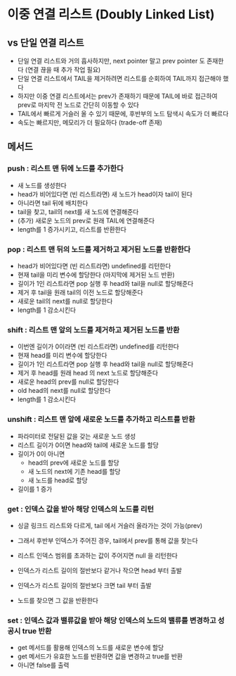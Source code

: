 # 이중 연결 리스트 (Doubly Linked List)
## vs 단일 연결 리스트
- 단일 연결 리스트와 거의 흡사하지만, next pointer 말고 prev pointer 도 존재한다 (연결 끊을 때 추가 작업 필요)
- 단일 연결 리스트에서 TAIL을 제거하려면 리스트를 순회하여 TAIL까지 접근해야 했다
- 하지만 이중 연결 리스트에서는 prev가 존재하기 때문에 TAIL에 바로 접근하여 prev로 마지막 전 노드로 간단히 이동할 수 있다
- TAIL에서 빠르게 거슬러 올 수 있기 때문에, 후반부의 노드 탐색시 속도가 더 빠르다
- 속도는 빠르지만, 메모리가 더 필요하다 (trade-off 존재)
## 메서드
### push : 리스트 맨 뒤에 노드를 추가한다
- 새 노드를 생성한다
- head가 비어있다면 (빈 리스트라면) 새 노드가 head이자 tail이 된다
- 아니라면 tail 뒤에 배치한다
- tail을 찾고, tail의 next를 새 노드에 연결해준다
- (추가) 새로운 노드의 prev로 원래 TAIL에 연결해준다
- length를 1 증가시키고, 리스트를 반환한다

### pop : 리스트 맨 뒤의 노드를 제거하고 제거된 노드를 반환한다
- head가 비어있다면 (빈 리스트라면) undefined를 리턴한다
- 현재 tail을 미리 변수에 할당한다 (마지막에 제거된 노드 반환)
- 길이가 1인 리스트라면 pop 실행 후 head와 tail을 null로 할당해준다
- 제거 후 tail을 원래 tail의 이전 노드로 할당해준다
- 새로운 tail의 next를 null로 할당한다
- length를 1 감소시킨다

### shift : 리스트 맨 앞의 노드를 제거하고 제거된 노드를 반환
- 이번엔 길이가 0이라면 (빈 리스트라면) undefined를 리턴한다
- 현재 head를 미리 변수에 할당한다
- 길이가 1인 리스트라면 pop 실행 후 head와 tail을 null로 할당해준다
- 제거 후 head를 원래 head 의 next 노드로 할당해준다
- 새로운 head의 prev를 null로 할당한다
- old head의 next를 null로 할당한다
- length를 1 감소시킨다

### unshift : 리스트 맨 앞에 새로운 노드를 추가하고 리스트를 반환
- 파라미터로 전달된 값을 갖는 새로운 노드 생성
- 리스트 길이가 0이면 head와 tail에 새로운 노드를 할당
- 길이가 0이 아니면
  - head의 prev에 새로운 노드를 할당
  - 새 노드의 next에 기존 head를 할당
  - 새 노드를 head로 할당
- 길이를 1 증가

### get : 인덱스 값을 받아 해당 인덱스의 노드를 리턴
- 싱글 링크드 리스트와 다르게, tail 에서 거슬러 올라가는 것이 가능(prev)
- 그래서 후반부 인덱스가 주어진 경우, tail에서 prev를 통해 값을 찾는다

- 리스트 인덱스 범위를 초과하는 값이 주어지면 null 을 리턴한다
- 인덱스가 리스트 길이의 절반보다 같거나 작으면 head 부터 출발
- 인덱스가 리스트 길이의 절반보다 크면 tail 부터 출발
- 노드를 찾으면 그 값을 반환한다

### set : 인덱스 값과 밸류값을 받아 해당 인덱스의 노드의 밸류를 변경하고 성공시 true 반환
- get 메서드를 활용해 인덱스의 노드를 새로운 변수에 할당
- get 메서드가 유효한 노드를 반환하면 값을 변경하고 true를 반환
- 아니면 false를 출력